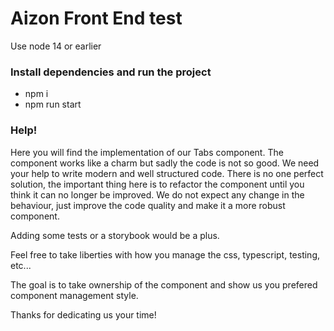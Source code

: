 # Aizon Front End test

Use node 14 or earlier

### Install dependencies and run the project
- npm i
- npm run start

### Help!

Here you will find the implementation of our Tabs component. The component works like a charm but sadly the code is not so good. We need your help to write modern and well structured code. There is no one perfect solution, the important thing here is to refactor the component until you think it can no longer be improved. We do not expect any change in the behaviour, just improve the code quality and make it a more robust component.

Adding some tests or a storybook would be a plus.

Feel free to take liberties with how you manage the css, typescript, testing, etc...

The goal is to take ownership of the component and show us you prefered component management style.

Thanks for dedicating us your time!

